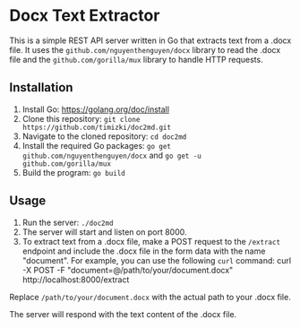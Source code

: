 # Docx Text Extractor

This is a simple REST API server written in Go that extracts text from a .docx file. It uses the `github.com/nguyenthenguyen/docx` library to read the .docx file and the `github.com/gorilla/mux` library to handle HTTP requests.

## Installation

1. Install Go: https://golang.org/doc/install
2. Clone this repository: `git clone https://github.com/timizki/doc2md.git`
3. Navigate to the cloned repository: `cd doc2md`
4. Install the required Go packages: `go get github.com/nguyenthenguyen/docx` and `go get -u github.com/gorilla/mux`
5. Build the program: `go build`

## Usage

1. Run the server: `./doc2md`
2. The server will start and listen on port 8000.
3. To extract text from a .docx file, make a POST request to the `/extract` endpoint and include the .docx file in the form data with the name "document". For example, you can use the following `curl` command:
curl -X POST -F "document=@/path/to/your/document.docx" http://localhost:8000/extract

Replace `/path/to/your/document.docx` with the actual path to your .docx file.

The server will respond with the text content of the .docx file.
